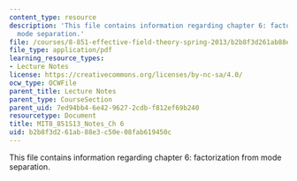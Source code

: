 ```yaml
---
content_type: resource
description: 'This file contains information regarding chapter 6: factorization from
  mode separation.'
file: /courses/8-851-effective-field-theory-spring-2013/b2b8f3d261ab88e3c50e08fab619450c_MIT8_851S13_FactorFrModSep.pdf
file_type: application/pdf
learning_resource_types:
- Lecture Notes
license: https://creativecommons.org/licenses/by-nc-sa/4.0/
ocw_type: OCWFile
parent_title: Lecture Notes
parent_type: CourseSection
parent_uid: 7ed94bb4-6e42-9627-2cdb-f812ef69b240
resourcetype: Document
title: MIT8_851S13_Notes_Ch 6
uid: b2b8f3d2-61ab-88e3-c50e-08fab619450c
---
```

This file contains information regarding chapter 6: factorization from mode separation.